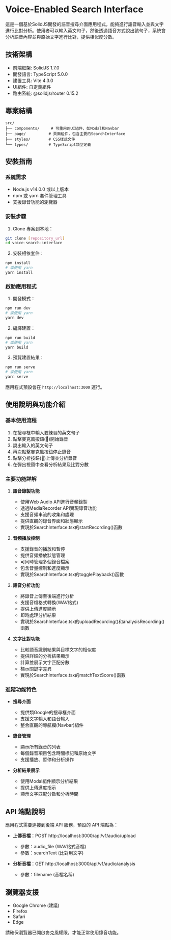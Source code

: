 # Voice-Enabled Search Interface

這是一個基於SolidJS開發的語音搜尋介面應用程式，能夠進行語音輸入並與文字進行比對分析。使用者可以輸入英文句子，然後透過語音方式說出該句子，系統會分析語音內容並與原始文字進行比對，提供相似度分數。

## 技術架構

- 前端框架: SolidJS 1.7.0
- 開發語言: TypeScript 5.0.0
- 建置工具: Vite 4.3.0
- UI組件: 自定義組件
- 路由系統: @solidjs/router 0.15.2

## 專案結構

```
src/
├── components/     # 可重用的UI組件，如Modal和Navbar
├── page/          # 頁面組件，包含主要的SearchInterface
├── styles/        # CSS樣式文件
└── types/         # TypeScript類型定義
```

## 安裝指南

### 系統需求

- Node.js v14.0.0 或以上版本
- npm 或 yarn 套件管理工具
- 支援錄音功能的瀏覽器

### 安裝步驟

1. Clone 專案到本地：
```bash
git clone [repository_url]
cd voice-search-interface
```

2. 安裝相依套件：
```bash
npm install
# 或使用 yarn
yarn install
```

### 啟動應用程式

1. 開發模式：
```bash
npm run dev
# 或使用 yarn
yarn dev
```

2. 編譯建置：
```bash
npm run build
# 或使用 yarn
yarn build
```

3. 預覽建置結果：
```bash
npm run serve
# 或使用 yarn
yarn serve
```

應用程式預設會在 `http://localhost:3000` 運行。

## 使用說明與功能介紹

### 基本使用流程

1. 在搜尋框中輸入要練習的英文句子
2. 點擊麥克風按鈕(🎤)開始錄音
3. 說出輸入的英文句子
4. 再次點擊麥克風按鈕停止錄音
5. 點擊分析按鈕(📝)上傳並分析錄音
6. 在彈出視窗中查看分析結果及比對分數

### 主要功能詳解

1. **語音錄製功能**
   - 使用Web Audio API進行音頻錄製
   - 透過MediaRecorder API實現錄音功能
   - 支援音頻串流的收集和處理
   - 提供直觀的錄音界面和狀態顯示
   - 實現於SearchInterface.tsx的startRecording()函數

2. **音頻播放控制**
   - 支援錄音的播放和暫停
   - 提供音頻播放狀態管理
   - 可同時管理多個錄音檔案
   - 包含音量控制和進度顯示
   - 實現於SearchInterface.tsx的togglePlayback()函數

3. **語音分析功能**
   - 將錄音上傳至後端進行分析
   - 支援音檔格式轉換(WAV格式)
   - 提供上傳進度顯示
   - 即時處理分析結果
   - 實現於SearchInterface.tsx的uploadRecording()和analysisRecording()函數

4. **文字比對功能**
   - 比較語音識別結果與目標文字的相似度
   - 提供詳細的分析結果顯示
   - 計算並展示文字匹配分數
   - 標示關鍵字差異
   - 實現於SearchInterface.tsx的matchTextScore()函數

### 進階功能特色

- **搜尋介面**
  - 提供類Google的搜尋框介面
  - 支援文字輸入和語音輸入
  - 整合直觀的導航欄(Navbar)組件

- **錄音管理**
  - 顯示所有錄音的列表
  - 每個錄音項目包含時間標記和原始文字
  - 支援播放、暫停和分析操作

- **分析結果展示**
  - 使用Modal組件顯示分析結果
  - 提供上傳進度指示
  - 顯示文字匹配分數和分析時間

## API 端點說明

應用程式需要連接到後端 API 服務，預設的 API 端點為：

- **上傳音檔**：POST http://localhost:3000/api/v1/audio/upload
  - 參數：audio_file (WAV格式音檔)
  - 參數：searchText (比對用文字)

- **分析音檔**：GET http://localhost:3000/api/v1/audio/analysis
  - 參數：filename (音檔名稱)

## 瀏覽器支援

- Google Chrome (建議)
- Firefox
- Safari
- Edge

請確保瀏覽器已開啟麥克風權限，才能正常使用錄音功能。